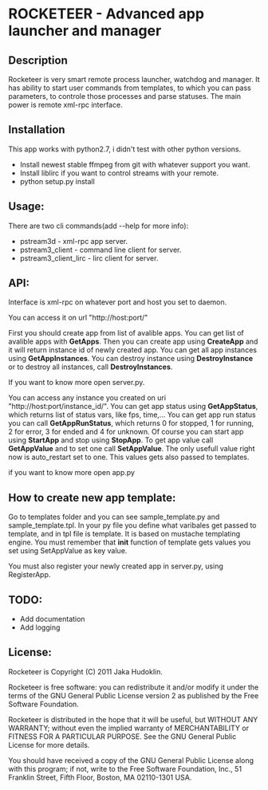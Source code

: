 ROCKETEER - Advanced app launcher and manager
=============================================

Description
-----------
Rocketeer is very smart remote process launcher, watchdog and manager. It has ability to start user commands from templates, to which you can pass parameters, to controle those processes and parse statuses. The main power is remote xml-rpc interface.

Installation
-----------
This app works with python2.7, i didn't test with other python versions.

- Install newest stable ffmpeg from git with whatever support you want.
- Install liblirc if you want to control streams with your remote.
- python setup.py install

Usage:
------
There are two cli commands(add --help for more info):

- pstream3d - xml-rpc app server.
- pstream3_client - command line client for server.
- pstream3_client_lirc - lirc client for server.

API:
----
Interface is xml-rpc on whatever port and host you set to daemon.

You can access it on url "http://host:port/"

First you should create app from list of avalible apps. You can get list of avalible apps with **GetApps**. 
Then you can create app using **CreateApp** and it will return instance id of newly created app. 
You can get all app instances using **GetAppInstances**. 
You can destroy instance using **DestroyInstance** or to destroy all instances, call **DestroyInstances**.

If you want to know more open server.py.

You can access any instance you created on uri "http://host:port/instance_id/".
You can get app status using **GetAppStatus**, which returns list of status vars, like fps, time,... 
You can get app run status you can call **GetAppRunStatus**, which returns 0 for stopped, 1 for running, 2 for error, 3 for ended and 4 for unknown. 
Of course you can start app using **StartApp** and stop using **StopApp**. 
To get app value call **GetAppValue** and to set one call **SetAppValue**. 
The only usefull value right now is auto_restart set to one. 
This values gets also passed to templates.

if you want to know more open app.py

How to create new app template:
------------------------------------
Go to templates folder and you can see sample_template.py and sample_template.tpl. In your py file you define what varibales get passed to template, and in tpl file is template. It is based on mustache templating engine. You must remember that __init__ function of template gets values you set using SetAppValue as key value.

You must also register your newly created app in server.py, using RegisterApp.

TODO:
-----
- Add documentation
- Add logging

License:
--------
Rocketeer is Copyright (C) 2011 Jaka Hudoklin.

Rocketeer is free software: you can redistribute it and/or modify it under the terms of the GNU General Public License version 2 as published by the Free Software Foundation.

Rocketeer is distributed in the hope that it will be useful, but WITHOUT ANY WARRANTY; without even the implied warranty of MERCHANTABILITY or FITNESS FOR A PARTICULAR PURPOSE. See the GNU General Public License for more details.

You should have received a copy of the GNU General Public License along with this program; if not, write to the Free Software Foundation, Inc., 51 Franklin Street, Fifth Floor, Boston, MA 02110-1301 USA.
